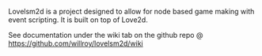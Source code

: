 Lovelsm2d is a project designed to allow for node based game making with event scripting. It is built on top of Love2d.

See documentation under the wiki tab on the github repo @ https://github.com/willroy/lovelsm2d/wiki